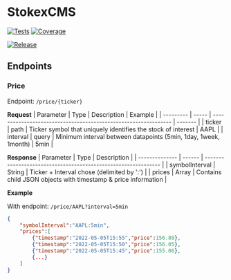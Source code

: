 # StokexCMS

[![Tests](https://github.com/alfredats/stokexCMS/actions/workflows/onPush.yml/badge.svg)](https://github.com/alfredats/stokexCMS/actions/workflows/onPush.yml)
[![Coverage](https://visavttppaf-alfred.sgp1.digitaloceanspaces.com/coverage/stokexCMS/jacoco.svg)](https://visavttppaf-alfred.sgp1.digitaloceanspaces.com/coverage/stokexCMS/jacoco/index.html)


[![Release](https://github.com/alfredats/stokexCMS/actions/workflows/versioned.yml/badge.svg)](https://github.com/alfredats/stokexCMS/actions/workflows/versioned.yml)

## Endpoints

### Price
Endpoint: `/price/{ticker}`

**Request**
| Parameter | Type  | Description                                                     | Example |
| --------- | ----- | --------------------------------------------------------------- | ------- |
| ticker    | path  | Ticker symbol that uniquely identifies the stock of interest    | AAPL    |
| interval  | query | Minimum interval between datapoints (5min, 1day, 1week, 1month) | 5min    | 


**Response**
| Parameter      | Type   | Description                                                    |
| -------------- | ------ | -------------------------------------------------------------- |
| symbolInterval | String | Ticker + Interval chose (delimited by ':')                     |
| prices         | Array  | Contains child JSON objects with timestamp & price information |


**Example**


With endpoint: `/price/AAPL?interval=5min`

```json
{
	"symbolInterval":"AAPL:5min",
	"prices":[
		{"timestamp":"2022-05-05T15:55","price":156.80},
		{"timestamp":"2022-05-05T15:50","price":156.05},
		{"timestamp":"2022-05-05T15:45","price":155.06},
		{...}
	]
}
```
